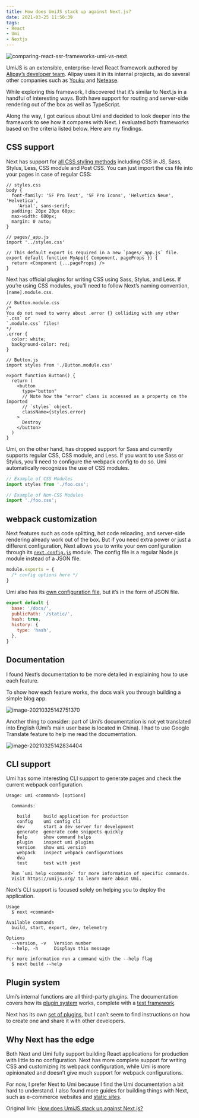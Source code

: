 ```yaml
---
title: How does UmiJS stack up against Next.js?
date: 2021-03-25 11:50:39
tags: 
- React
- Umi
- Nextjs
---
```


![comparing-react-ssr-frameworks-umi-vs-next](https://raw.githubusercontent.com/macshion/PicBed/main/2021/20210325114733.png)

UmiJS is an extensible, enterprise-level React framework authored by [Alipay’s developer team](https://github.com/sorrycc). Alipay uses it in its internal projects, as do several other companies such as [Youku](https://www.youku.com/) and [Netease](https://www.neteasegames.com/).

While exploring this framework, I discovered that it’s similar to Next.js in a handful of interesting ways. Both have support for routing and server-side rendering out of the box as well as TypeScript.

Along the way, I got curious about Umi and decided to look deeper into the framework to see how it compares with Next. I evaluated both frameworks based on the criteria listed below. Here are my findings.

## CSS support

Next has support for [all CSS styling methods](https://nextjs.org/docs/basic-features/built-in-css-support) including CSS in JS, Sass, Stylus, Less, CSS module and Post CSS. You can just import the css file into your pages in case of regular CSS:



```react
// styles.css
body {
  font-family: 'SF Pro Text', 'SF Pro Icons', 'Helvetica Neue', 'Helvetica',
    'Arial', sans-serif;
  padding: 20px 20px 60px;
  max-width: 680px;
  margin: 0 auto;
}

// pages/_app.js
import '../styles.css'

// This default export is required in a new `pages/_app.js` file.
export default function MyApp({ Component, pageProps }) {
  return <Component {...pageProps} />
}
```

Next has official plugins for writing CSS using Sass, Stylus, and Less. If you’re using CSS modules, you’ll need to follow Next’s naming convention, `[name].module.css`.

```react
// Button.module.css
/*
You do not need to worry about .error {} colliding with any other `.css` or
`.module.css` files!
*/
.error {
  color: white;
  background-color: red;
}

// Button.js
import styles from './Button.module.css'

export function Button() {
  return (
    <button
      type="button"
      // Note how the "error" class is accessed as a property on the imported
      // `styles` object.
      className={styles.error}
    >
      Destroy
    </button>
  )
}
```

Umi, on the other hand, has dropped support for Sass and currently supports regular CSS, CSS module, and Less. If you want to use Sass or Stylus, you’ll need to configure the webpack config to do so. Umi automatically recognizes the use of CSS modules.

```javascript
// Example of CSS Modules
import styles from './foo.css';

// Example of Non-CSS Modules
import './foo.css';
```

## webpack customization

Next features such as code splitting, hot code reloading, and server-side rendering already work out of the box. But if you need extra power or just a different configuration, Next allows you to write your own configuration through its [`next.config.js`](https://nextjs.org/docs/api-reference/next.config.js/introduction) module. The config file is a regular Node.js module instead of a JSON file.

```javascript
module.exports = {
  /* config options here */
}
```

Umi also has its [own configuration file](https://umijs.org/docs/config), but it’s in the form of JSON file.

```javascript
export default {
  base: '/docs/',
  publicPath: '/static/',
  hash: true,
  history: {
    type: 'hash',
  },
}
```

## Documentation

I found Next’s documentation to be more detailed in explaining how to use each feature.

To show how each feature works, the docs walk you through building a simple blog app.

![image-20210325142751370](https://raw.githubusercontent.com/macshion/PicBed/main/2021/image-20210325142751370.png)

Another thing to consider: part of Umi’s documentation is not yet translated into English (Umi’s main user base is located in China). I had to use Google Translate feature to help me read the documentation.

![image-20210325142834404](https://raw.githubusercontent.com/macshion/PicBed/main/2021/image-20210325142834404.png)

## CLI support

Umi has some interesting CLI support to generate pages and check the current webpack configuration.

```
Usage: umi <command> [options]

  Commands:

    build     build application for production
    config    umi config cli
    dev       start a dev server for development
    generate  generate code snippets quickly
    help      show command helps
    plugin    inspect umi plugins
    version   show umi version
    webpack   inspect webpack configurations
    dva       
    test      test with jest

  Run `umi help <command>` for more information of specific commands.
  Visit https://umijs.org/ to learn more about Umi.
```

Next’s CLI support is focused solely on helping you to deploy the application.

```
Usage
  $ next <command>

Available commands
  build, start, export, dev, telemetry

Options
  --version, -v   Version number
  --help, -h      Displays this message

For more information run a command with the --help flag
  $ next build --help
```

## Plugin system

Umi’s internal functions are all third-party plugins. The documentation covers how its [plugin system](https://umijs.org/plugins/api) works, complete with a [test framework](https://umijs.org/plugins/test).

Next has its own [set of plugins](https://github.com/vercel/next-plugins), but I can’t seem to find instructions on how to create one and share it with other developers.

## Why Next has the edge

Both Next and Umi fully support building React applications for production with little to no configuration. Next has more complete support for writing CSS and customizing its webpack configuration, while Umi is more opinionated and doesn’t give much support for webpack configurations.

For now, I prefer Next to Umi because I find the Umi documentation a bit hard to understand. I also found more guides for building things with Next, such as e-commerce websites and [static sites](https://scotch.io/@sw-yx/using-nextjs-as-a-static-site-generator-for-netlify).



Original link: [How does UmiJS stack up against Next.js?](https://blog.logrocket.com/comparing-react-ssr-frameworks-umi-vs-next/)